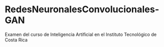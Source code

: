 # RedesNeuronalesConvolucionales-GAN
Examen del curso de Inteligencia Artificial en el Instituto Tecnológico de Costa Rica
